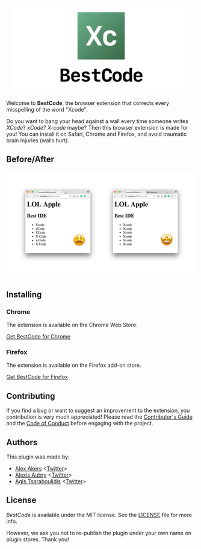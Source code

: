 <p align="center">
    <img src="Logo.png" width="480" max-width="90%" alt="BestCode" />
</p>

Welcome to **BestCode**, the browser extension that corrects every misspelling of the word "Xcode". 

Do you want to bang your head against a wall every time someone writes *XCode*? *xCode*? *X-code* maybe? Then this browser extension is made for you! You can install it on Safari, Chrome and Firefox, and avoid traumatic brain injuries (walls hurt).

## Before/After

<p align="center">
    <img src="BeforeAfter.png" width="1080" max-width="90%" alt="Before / After" />
</p>

## Installing

### Chrome

The extension is available on the Chrome Web Store.

[Get BestCode for Chrome](https://chrome.google.com/webstore/detail/bestcode/bhoejlhbicmildjaaimfbjcppllkpjla)

### Firefox

The extension is available on the Firefox add-on store.

[Get BestCode for Firefox](https://addons.mozilla.org/en-US/firefox/addon/bestcode)

## Contributing

If you find a bug or want to suggest an improvement to the extension, you contribution is very much appreciated! Please read the [Contributor's Guide](CONTRIBUTING.md) and the [Code of Conduct](CODE_OF_CONDUCT.md) before engaging with the project.

## Authors

This plugin was made by:

- [Alex Akers](https://github.com/a2) <[Twitter](https://twitter.com/a2)>
- [Alexis Aubry](https://github.com/alexaubry) <[Twitter](https://twitter.com/_alexaubry)>
- [Agis Tsaraboulidis](https://github.com/agisilaos) <[Twitter](https://twitter.com/agisilaosts)>

## License

*BestCode* is available under the MIT license. See the [LICENSE](LICENSE) file for more info.

However, we ask you not to re-publish the plugin under your own name on plugin stores. Thank you! 
